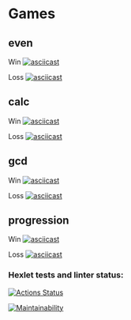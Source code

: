 # Games
 ## even
  Win
    [![asciicast](https://asciinema.org/a/RsIXTTdMVOoVNNK1F4HmzHJPI.svg)](https://asciinema.org/a/RsIXTTdMVOoVNNK1F4HmzHJPI)

  Loss
   [![asciicast](https://asciinema.org/a/R8LglBRVZwG8OrjUAabNQI5Tl.svg)](https://asciinema.org/a/R8LglBRVZwG8OrjUAabNQI5Tl)
 
 ## calc
  Win
   [![asciicast](https://asciinema.org/a/q2bhnwsod5NxlFZavf4hSOzId.svg)](https://asciinema.org/a/q2bhnwsod5NxlFZavf4hSOzId)
  
  Loss
   [![asciicast](https://asciinema.org/a/CalWsx9AyS9zj9skztmA4slXG.svg)](https://asciinema.org/a/CalWsx9AyS9zj9skztmA4slXG)
 ## gcd
  Win
   [![asciicast](https://asciinema.org/a/l0pzsgjcWtGYUF5AQpYaSP3Jl.svg)](https://asciinema.org/a/l0pzsgjcWtGYUF5AQpYaSP3Jl)
  
  Loss
   [![asciicast](https://asciinema.org/a/qEi6S2xLzvHZ53R4h6JNPvdYI.svg)](https://asciinema.org/a/qEi6S2xLzvHZ53R4h6JNPvdYI)

 ## progression
  Win
   [![asciicast](https://asciinema.org/a/nIBJsNN6YnLrArAL1HHFQyNiN.svg)](https://asciinema.org/a/nIBJsNN6YnLrArAL1HHFQyNiN)
 
  Loss
   [![asciicast](https://asciinema.org/a/OFQ8s0JAJDdbIMe9E6YIzXNSG.svg)](https://asciinema.org/a/OFQ8s0JAJDdbIMe9E6YIzXNSG)
### Hexlet tests and linter status:
[![Actions Status](https://github.com/Nesterrr/frontend-project-44/workflows/hexlet-check/badge.svg)](https://github.com/Nesterrr/frontend-project-44/actions)

[![Maintainability](https://api.codeclimate.com/v1/badges/df76292ac903de5beeca/maintainability)](https://codeclimate.com/github/Nesterrr/frontend-project-44/maintainability)


